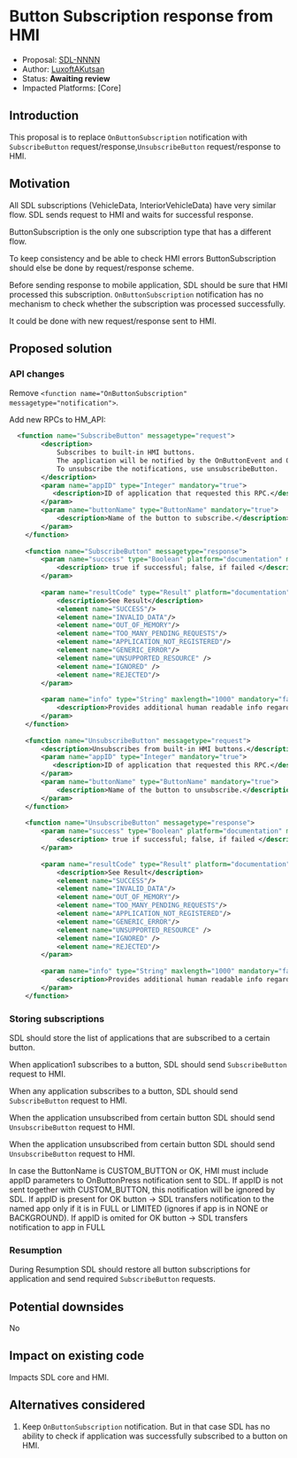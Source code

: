 # Button Subscription response from HMI

* Proposal: [SDL-NNNN](nnnn-button_subscription_response_from_hmi.md)
* Author: [LuxoftAKutsan](https://github.com/LuxoftAKutsan)
* Status: **Awaiting review**
* Impacted Platforms: [Core]

## Introduction
This proposal is to replace `OnButtonSubscription` notification
with `SubscribeButton` request/response,`UnsubscribeButton` request/response to HMI. 

## Motivation

All SDL subscriptions (VehicleData, InteriorVehicleData) have very similar flow. 
SDL sends request to HMI and waits for successful response. 

ButtonSubscription is the only one subscription type that has a different flow.  

To keep consistency and be able to check HMI errors ButtonSubscription should else be done by request/response scheme. 

Before sending response to mobile application, SDL should be sure that HMI processed this subscription.
`OnButtonSubscription` notification has no mechanism to check whether the subscription was processed successfully.  

It could be done with new request/response sent to HMI.


## Proposed solution

### API changes

Remove `<function name="OnButtonSubscription" messagetype="notification">`. 

Add new RPCs to HM_API:
```xml
  <function name="SubscribeButton" messagetype="request">
        <description>
            Subscribes to built-in HMI buttons.
            The application will be notified by the OnButtonEvent and OnButtonPress.
            To unsubscribe the notifications, use unsubscribeButton.
        </description>
        <param name="appID" type="Integer" mandatory="true">
           <description>ID of application that requested this RPC.</description>
        </param>
        <param name="buttonName" type="ButtonName" mandatory="true">
            <description>Name of the button to subscribe.</description>
        </param>
    </function>
    
    <function name="SubscribeButton" messagetype="response">
        <param name="success" type="Boolean" platform="documentation" mandatory="true">
            <description> true if successful; false, if failed </description>
        </param>
        
        <param name="resultCode" type="Result" platform="documentation" mandatory="true">
            <description>See Result</description>
            <element name="SUCCESS"/>
            <element name="INVALID_DATA"/>
            <element name="OUT_OF_MEMORY"/>
            <element name="TOO_MANY_PENDING_REQUESTS"/>
            <element name="APPLICATION_NOT_REGISTERED"/>
            <element name="GENERIC_ERROR"/>
            <element name="UNSUPPORTED_RESOURCE" />
            <element name="IGNORED" />
            <element name="REJECTED"/>
        </param>
        
        <param name="info" type="String" maxlength="1000" mandatory="false" platform="documentation">
            <description>Provides additional human readable info regarding the result.</description>
        </param>
    </function>
    
    <function name="UnsubscribeButton" messagetype="request">
        <description>Unsubscribes from built-in HMI buttons.</description>
        <param name="appID" type="Integer" mandatory="true">
           <description>ID of application that requested this RPC.</description>
        </param>
        <param name="buttonName" type="ButtonName" mandatory="true">
            <description>Name of the button to unsubscribe.</description>
        </param>
    </function>
    
    <function name="UnsubscribeButton" messagetype="response">
        <param name="success" type="Boolean" platform="documentation" mandatory="true">
            <description> true if successful; false, if failed </description>
        </param>
        
        <param name="resultCode" type="Result" platform="documentation" mandatory="true">
            <description>See Result</description>
            <element name="SUCCESS"/>
            <element name="INVALID_DATA"/>
            <element name="OUT_OF_MEMORY"/>
            <element name="TOO_MANY_PENDING_REQUESTS"/>
            <element name="APPLICATION_NOT_REGISTERED"/>
            <element name="GENERIC_ERROR"/>
            <element name="UNSUPPORTED_RESOURCE" />
            <element name="IGNORED" />
            <element name="REJECTED"/>
        </param>
        
        <param name="info" type="String" maxlength="1000" mandatory="false" platform="documentation">
            <description>Provides additional human readable info regarding the result.</description>
        </param>
    </function>

```

### Storing subscriptions

SDL should store the list of applications that are subscribed to a certain button. 

When application1 subscribes to a button, SDL should send `SubscribeButton` request to HMI.

When any application subscribes to a button, SDL should send `SubscribeButton` request to HMI.

When the application unsubscribed from certain button SDL should send `UnsubscribeButton` request to HMI. 

When the application unsubscribed from certain button SDL should send `UnsubscribeButton` request to HMI.

In case the ButtonName is CUSTOM_BUTTON or OK, HMI must include appID parameters to OnButtonPress notification sent to SDL. 
If appID is not sent together with CUSTOM_BUTTON, this notification will be ignored by SDL. 
If appID is present for OK button -> SDL transfers notification to the named app only if it is in FULL or LIMITED (ignores if app is in NONE or BACKGROUND). 
If appID is omited for OK button -> SDL transfers notification to app in FULL 

### Resumption 

During Resumption SDL should restore all button subscriptions for application and send required `SubscribeButton` requests.

## Potential downsides

No

## Impact on existing code

Impacts SDL core and HMI. 

## Alternatives considered
 1. Keep `OnButtonSubscription` notification. But in that case SDL has no ability to check if application was successfully subscribed to a button on HMI.
